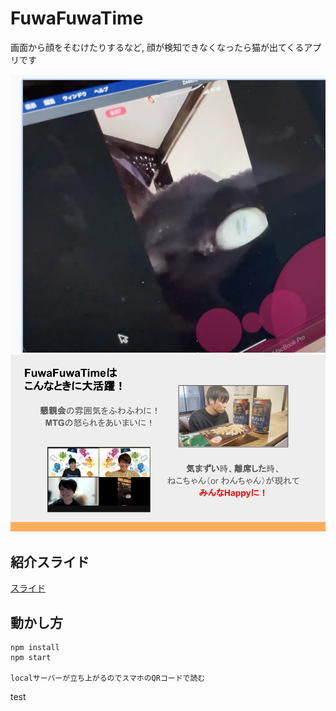 # FuwaFuwaTime

画面から顔をそむけたりするなど, 顔が検知できなくなったら猫が出てくるアプリです

![image](./doc/image/image1.png)
![image2](./doc/image/image2.png)

## 紹介スライド

[スライド](./doc/slide/cat-camera.pdf)

## 動かし方

```
npm install
npm start

localサーバーが立ち上がるのでスマホのQRコードで読む 
```

test
